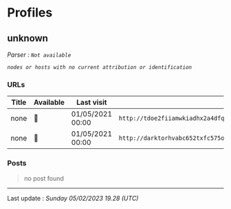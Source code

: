 # Profiles

## **unknown**


_Parser : `Not available`_

_`nodes or hosts with no current attribution or identification`_

### URLs
| Title | Available | Last visit | fqdn | Screenshot 
|---|---|---|---|---|
| none | 🔴 | 01/05/2021 00:00 | `http://tdoe2fiiamwkiadhx2a4dfq56ztlqhzl2vckgwmjtoanfaya4kqvvvyd.onion` | ❌ | 
| none | 🔴 | 01/05/2021 00:00 | `http://darktorhvabc652txfc575oendhykqcllb7bh7jhhsjduocdlyzdbmqd.onion` | ❌ | 

### Posts

> no post found


 --- 


Last update : _Sunday 05/02/2023 19.28 (UTC)_
